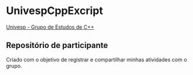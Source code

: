 # UnivespCppExcript

[Univesp - Grupo de Estudos de C++](https://github.com/dorathoto/CPlusPlus_Univesp)

## Repositório de participante

Criado com o objetivo de registrar e compartilhar minhas atividades com o grupo.

